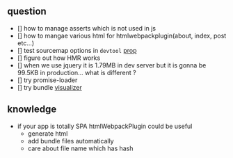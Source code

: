 
## question
- [] how to manage asserts which is not used in js
- [] how to mangae various html for htmlwebpackplugin(about, index, post etc...)
- [] test sourcemap options in `devtool` [prop](https://webpack.js.org/configuration/devtool/)
- [] figure out how HMR works
- [] when we use jquery it is 1.79MB in dev server but it is gonna be 99.5KB in production... what is different ?
- [] try promise-loader
- [] try bundle [visualizer](https://webpack.js.org/guides/code-splitting/#bundle-analysis)

## knowledge
- if your app is totally SPA htmlWebpackPlugin could be useful
  - generate html
  - add bundle files automatically
  - care about file name which has hash

